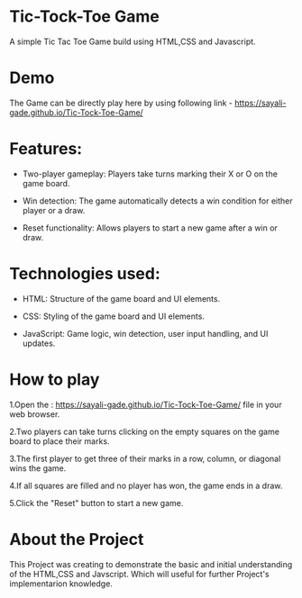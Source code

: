 # Tic-Tock-Toe Game
A simple Tic Tac Toe Game build using HTML,CSS and Javascript.

# Demo

The Game can be directly play here by using following link -
https://sayali-gade.github.io/Tic-Tock-Toe-Game/

# Features: 
 
* Two-player gameplay: Players take turns marking their X or O on the game board.
 
* Win detection: The game automatically detects a win condition for either player or a draw.
 
* Reset functionality: Allows players to start a new game after a win or draw.

# Technologies used: 
 
* HTML: Structure of the game board and UI elements.
 
* CSS: Styling of the game board and UI elements.
 
* JavaScript: Game logic, win detection, user input handling, and UI updates.

# How to play

1.Open the :
https://sayali-gade.github.io/Tic-Tock-Toe-Game/  file in your web browser.
 
2.Two players can take turns clicking on the empty squares on the game board to place their marks.
 
3.The first player to get three of their marks in a row, column, or diagonal wins the game.
 
4.If all squares are filled and no player has won, the game ends in a draw.
 
5.Click the "Reset" button to start a new game.

# About the Project

This Project was creating to demonstrate the basic and initial understanding of the HTML,CSS and Javscript. Which will useful for further Project's implementarion knowledge.

 
